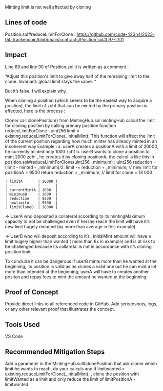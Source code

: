 Minting limit is not well affected by cloning

## Lines of code
Position.sol#reduceLimitForClone : https://github.com/code-423n4/2023-04-frankencoin/blob/main/contracts/Position.sol#L97-L101

##  Impact
Line 89 and line 90 of Position.sol it is written as a comment :

“Adjust this position's limit to give away half of the remaining limit to the clone.
Invariant: global limit stays the same. “

But it’s false, I will explain why.

When cloning a position (which seems to be the easiest way to acquire a position), the limit of zchf that can be minted by the primary position is affected, here is the process :

Cloner call clonePosition() from MintingHub.sol
mintingHub calcul the limit for cloning position by calling primary position function reduceLimitForClone : uint256 limit = existing.reduceLimitForClone(_initialMint);
This function will affect the limit of the current position regarding how much minter has already minted in an incoherent way
Example :
a. userA creates a positionA with a limit of 20000, he currently minted only 1000 zchf
b. userB wants to clone a position to mint 2000 zchf , he creates it by cloning positionA, the calcul is like this in position.sol#reduceLimitForClone(uint256 _minimum) :
        uint256 reduction = (limit - minted - _minimum)/2;
        limit -= reduction + _minimum; // new limit for positionA = 9500
        return reduction + _minimum; // limit for clone = 18 000

    | limitA       | 20000 |
    | ---          | ---   |
    | currentMintA | 1000  |
    | minimumB     | 2000  |
    | reduction    | 8500  |
    | newlimitA    | 9500  |
    | limitCloneB  | 18000 |
⇒ UserA who deposited a collateral according to its mintingMaximum capacity to not be challenged even if he/she reach the limit will have it’s new limit hugely reduced (by more than average in this example)

⇒ UserB who will deposit according to it’s _initialMint amount will have a limit hugely higher than wanted ( more than 8x in example) and is at risk to be challenged because its collaretal is not in accordance with it’s cloning position limit

To conclude it can be dangerous if userB mints more than he wanted at the beginning, its position is valid as he clones a valid one but he can mint a lot more than intended at the beginning, userA will have to creates another positon and repay fees to mint the amount he wanted at the beginning

## Proof of Concept
Provide direct links to all referenced code in GitHub. Add screenshots, logs, or any other relevant proof that illustrates the concept.

## Tools Used
VS Code

## Recommended Mitigation Steps
Add a parameter in the MintingHub.sol#clonePosition that ask cloner which limit he wants to reach, do your calculs and if limitwanted < existing.reduceLimitForClone(_initialMint); , clone the position with limitWanted as a limit and only reduce the limit of limitPositionA - limitwanted
